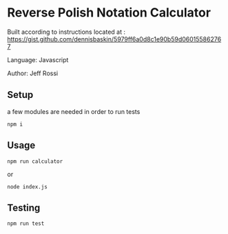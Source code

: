 # Reverse Polish Notation Calculator

Built according to instructions located at : https://gist.github.com/dennisbaskin/5979ff6a0d8c1e90b59d060155862767

Language: Javascript  

Author: Jeff Rossi

## Setup

a few modules are needed in order to run tests

```
npm i
```

## Usage

```
npm run calculator
```

or 

```
node index.js
```

## Testing

```
npm run test
```
